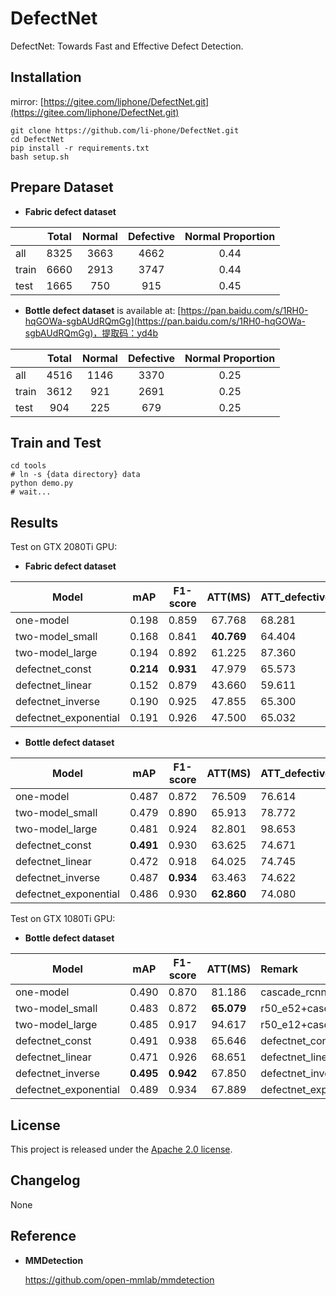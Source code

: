 # DefectNet
DefectNet: Towards Fast and Effective Defect Detection.

## Installation
mirror: [https://gitee.com/liphone/DefectNet.git](https://gitee.com/liphone/DefectNet.git)


    git clone https://github.com/li-phone/DefectNet.git
    cd DefectNet
    pip install -r requirements.txt
    bash setup.sh
    
## Prepare Dataset

- **Fabric defect dataset**

|            | Total    | Normal   | Defective    | Normal Proportion |
|------------|:--------:|:--------:|:------------:|:-----------------:|
| all        | 8325     | 3663     | 4662         | 0.44              |
| train      | 6660     | 2913     | 3747         | 0.44              | 
| test       | 1665     | 750      | 915          | 0.45              |

- **Bottle defect dataset** is available at: [https://pan.baidu.com/s/1RH0-hqGOWa-sgbAUdRQmGg](https://pan.baidu.com/s/1RH0-hqGOWa-sgbAUdRQmGg)，提取码：yd4b 

|            | Total    | Normal   | Defective    | Normal Proportion |
|------------|:--------:|:--------:|:------------:|:-----------------:|
| all        | 4516     | 1146     | 3370         | 0.25              |
| train      | 3612     | 921      | 2691         | 0.25              | 
| test       | 904      | 225      | 679          | 0.25              |
    
## Train and Test

    cd tools
    # ln -s {data directory} data 
    python demo.py
    # wait...

## Results

Test on GTX 2080Ti GPU: 

- **Fabric defect dataset**

| Model            | mAP    | F1-score   | ATT(MS)  | ATT_defective(MS)    | ATT_normal(MS)   | Remark |
|------------|:--------:|:--------:|:------------:|:-----------------|:-----------------|:-----------------|
|one-model         | 0.198 | 0.859 | 67.768   |     68.281    |    67.142  |cascade_rcnn_r50_fpn_1x|
|two-model_small| 0.168 | 0.841 | **40.769**   |      64.404      |      11.934     |r50_e52+cascade_rcnn_r50_fpn_1x| 
|two-model_large| 0.194 | 0.892 | 61.225      |      87.360      |      29.340      |r50_e12+cascade_rcnn_r50_fpn_1x| 
|defectnet_const| **0.214** | **0.931** | 47.979    |    65.573       |     26.513      |defectnet_const+cascade_rcnn_r50_fpn_1x| 
|defectnet_linear| 0.152 | 0.879 | 43.660   |    59.611   |     24.199    |defectnet_linear+cascade_rcnn_r50_fpn_1x| 
|defectnet_inverse| 0.190 | 0.925 | 47.855   |      65.300        |   26.572      |defectnet_inverse+cascade_rcnn_r50_fpn_1x| 
|defectnet_exponential| 0.191 | 0.926 | 47.500  |      65.032    |     26.110       |defectnet_exponential+cascade_rcnn_r50_fpn_1x| 

- **Bottle defect dataset**

| Model            | mAP    | F1-score   | ATT(MS)  | ATT_defective(MS)    | ATT_normal(MS)      | Remark |
|------------|:--------:|:--------:|:------------:|:-----------------|:-----------------|:-----------------|
|one-model         | 0.487 | 0.872 | 76.509   |   76.614  |     76.194    |cascade_rcnn_r50_fpn_1x|
|two-model_small| 0.479 | 0.890 | 65.913   |  78.772  |   27.107  |r50_e52+cascade_rcnn_r50_fpn_1x| 
|two-model_large| 0.481 | 0.924 | 82.801 |   98.653   |   34.962     |r50_e12+cascade_rcnn_r50_fpn_1x| 
|defectnet_const| **0.491** | 0.930 | 63.625  |  74.671  |  30.291  |defectnet_const+cascade_rcnn_r50_fpn_1x| 
|defectnet_linear| 0.472 | 0.918 | 64.025   |   74.745    |   31.676    |defectnet_linear+cascade_rcnn_r50_fpn_1x| 
|defectnet_inverse| 0.487 | **0.934** | 63.463   |  74.622     |    29.787     |defectnet_inverse+cascade_rcnn_r50_fpn_1x| 
|defectnet_exponential| 0.486 | 0.930 | **62.860**      |   74.080  |  29.001 |defectnet_exponential+cascade_rcnn_r50_fpn_1x| 

Test on GTX 1080Ti GPU: 

- **Bottle defect dataset**

| Model            | mAP    | F1-score   | ATT(MS)    | Remark |
|------------|:--------:|:--------:|:------------:|:-----------------|
|one-model         |  0.490 |  0.870 |  81.186         |cascade_rcnn_r50_fpn_1x|
|two-model_small|  0.483 |  0.872 | **65.079**     |r50_e52+cascade_rcnn_r50_fpn_1x| 
|two-model_large| 0.485 |  0.917 | 94.617     |r50_e12+cascade_rcnn_r50_fpn_1x| 
|defectnet_const| 0.491 |  0.938 |  65.646 |defectnet_const+cascade_rcnn_r50_fpn_1x| 
|defectnet_linear|  0.471 |  0.926 | 68.651    |defectnet_linear+cascade_rcnn_r50_fpn_1x| 
|defectnet_inverse| **0.495** | **0.942** |  67.850     |defectnet_inverse+cascade_rcnn_r50_fpn_1x| 
|defectnet_exponential|  0.489 | 0.934 | 67.889 |defectnet_exponential+cascade_rcnn_r50_fpn_1x| 

## License

This project is released under the [Apache 2.0 license](LICENSE).

## Changelog

None

## Reference

- **MMDetection**

    https://github.com/open-mmlab/mmdetection
